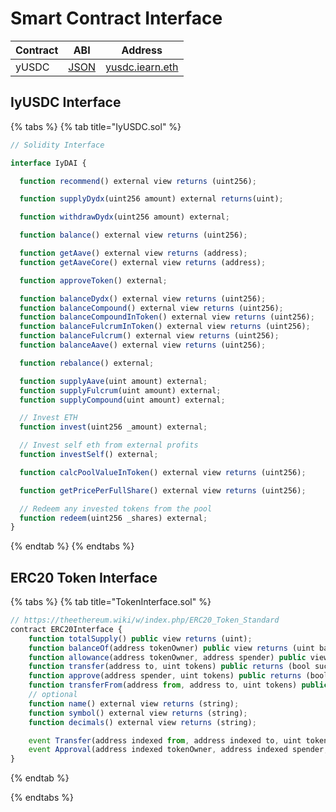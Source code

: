 # Smart Contract Interface

| Contract | ABI | Address |
| -- | -- | -- |
| yUSDC | [JSON](https://github.com/iearn-finance/itoken/blob/master/build/contracts/yUSDC.json) | [yusdc.iearn.eth](https://etherscan.io/address/0xa2609b2b43ac0f5ebe27deb944d2a399c201e3da) |

## IyUSDC Interface

{% tabs %}
{% tab title="IyUSDC.sol" %}
```javascript
// Solidity Interface

interface IyDAI {

  function recommend() external view returns (uint256);

  function supplyDydx(uint256 amount) external returns(uint);

  function withdrawDydx(uint256 amount) external;

  function balance() external view returns (uint256);

  function getAave() external view returns (address);
  function getAaveCore() external view returns (address);

  function approveToken() external;

  function balanceDydx() external view returns (uint256);
  function balanceCompound() external view returns (uint256);
  function balanceCompoundInToken() external view returns (uint256);
  function balanceFulcrumInToken() external view returns (uint256);
  function balanceFulcrum() external view returns (uint256);
  function balanceAave() external view returns (uint256);

  function rebalance() external;

  function supplyAave(uint amount) external;
  function supplyFulcrum(uint amount) external;
  function supplyCompound(uint amount) external;

  // Invest ETH
  function invest(uint256 _amount) external;

  // Invest self eth from external profits
  function investSelf() external;

  function calcPoolValueInToken() external view returns (uint256);

  function getPricePerFullShare() external view returns (uint256);

  // Redeem any invested tokens from the pool
  function redeem(uint256 _shares) external;
}
```
{% endtab %}
{% endtabs %}

## ERC20 Token Interface

{% tabs %}
{% tab title="TokenInterface.sol" %}
```javascript
// https://theethereum.wiki/w/index.php/ERC20_Token_Standard
contract ERC20Interface {
    function totalSupply() public view returns (uint);
    function balanceOf(address tokenOwner) public view returns (uint balance);
    function allowance(address tokenOwner, address spender) public view returns (uint remaining);
    function transfer(address to, uint tokens) public returns (bool success);
    function approve(address spender, uint tokens) public returns (bool success);
    function transferFrom(address from, address to, uint tokens) public returns (bool success);
    // optional
    function name() external view returns (string);
    function symbol() external view returns (string);
    function decimals() external view returns (string);

    event Transfer(address indexed from, address indexed to, uint tokens);
    event Approval(address indexed tokenOwner, address indexed spender, uint tokens);
}
```
{% endtab %}

{% endtabs %}
